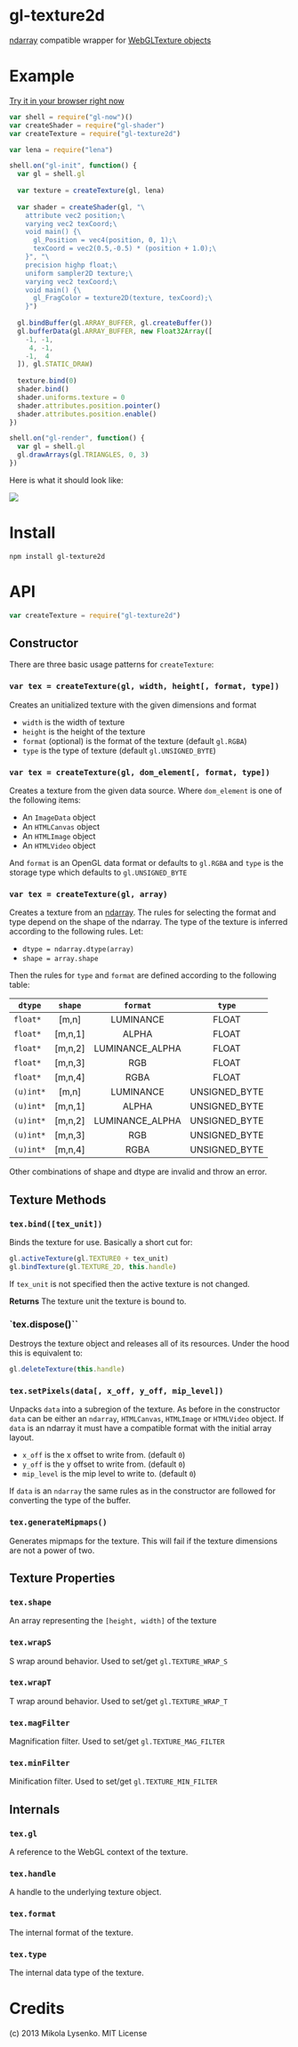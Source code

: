 gl-texture2d
============
[ndarray](https://github.com/mikolalysenko/ndarray) compatible wrapper for [WebGLTexture objects](http://www.khronos.org/registry/webgl/specs/latest/)

# Example

[Try it in your browser right now](http://mikolalysenko.github.io/gl-texture2d/)

```javascript
var shell = require("gl-now")()
var createShader = require("gl-shader")
var createTexture = require("gl-texture2d")

var lena = require("lena")

shell.on("gl-init", function() {
  var gl = shell.gl
  
  var texture = createTexture(gl, lena)
  
  var shader = createShader(gl, "\
    attribute vec2 position;\
    varying vec2 texCoord;\
    void main() {\
      gl_Position = vec4(position, 0, 1);\
      texCoord = vec2(0.5,-0.5) * (position + 1.0);\
    }", "\
    precision highp float;\
    uniform sampler2D texture;\
    varying vec2 texCoord;\
    void main() {\
      gl_FragColor = texture2D(texture, texCoord);\
    }")
  
  gl.bindBuffer(gl.ARRAY_BUFFER, gl.createBuffer())
  gl.bufferData(gl.ARRAY_BUFFER, new Float32Array([
    -1, -1,
     4, -1,
    -1,  4
  ]), gl.STATIC_DRAW)
  
  texture.bind(0)
  shader.bind()
  shader.uniforms.texture = 0
  shader.attributes.position.pointer()
  shader.attributes.position.enable()
})

shell.on("gl-render", function() {
  var gl = shell.gl
  gl.drawArrays(gl.TRIANGLES, 0, 3)
})
```

Here is what it should look like:

<img src="https://raw.github.com/mikolalysenko/gl-texture2d/master/screenshot.png">

# Install

    npm install gl-texture2d

# API

```javascript
var createTexture = require("gl-texture2d")
```

## Constructor
There are three basic usage patterns for `createTexture`:

### `var tex = createTexture(gl, width, height[, format, type])`
Creates an unitialized texture with the given dimensions and format

* `width` is the width of texture
* `height` is the height of the texture
* `format` (optional) is the format of the texture (default `gl.RGBA`)
* `type` is the type of texture (default `gl.UNSIGNED_BYTE`)

### `var tex = createTexture(gl, dom_element[, format, type])`
Creates a texture from the given data source.  Where `dom_element` is one of the following items:

* An `ImageData` object
* An `HTMLCanvas` object
* An `HTMLImage` object
* An `HTMLVideo` object

And `format` is an OpenGL data format or defaults to `gl.RGBA` and `type` is the storage type which defaults to `gl.UNSIGNED_BYTE`

### `var tex = createTexture(gl, array)`
Creates a texture from an [ndarray](https://github.com/mikolalysenko/ndarray).  The rules for selecting the format and type depend on the shape of the ndarray.  The type of the texture is inferred according to the following rules.  Let:

* `dtype = ndarray.dtype(array)`
* `shape = array.shape`

Then the rules for `type` and `format` are defined according to the following table:

| `dtype`      | `shape`    | `format`        | `type`                 |
| ------------ |:----------:|:---------------:|:----------------------:|
| `float*`     | [m,n]      | LUMINANCE       | FLOAT                  |
| `float*`     | [m,n,1]    | ALPHA           | FLOAT                  |
| `float*`     | [m,n,2]    | LUMINANCE_ALPHA | FLOAT                  |
| `float*`     | [m,n,3]    | RGB             | FLOAT                  |
| `float*`     | [m,n,4]    | RGBA            | FLOAT                  |
| `(u)int*`    | [m,n]      | LUMINANCE       | UNSIGNED_BYTE          |
| `(u)int*`    | [m,n,1]    | ALPHA           | UNSIGNED_BYTE          |
| `(u)int*`    | [m,n,2]    | LUMINANCE_ALPHA | UNSIGNED_BYTE          |
| `(u)int*`    | [m,n,3]    | RGB             | UNSIGNED_BYTE          |
| `(u)int*`    | [m,n,4]    | RGBA            | UNSIGNED_BYTE          |

Other combinations of shape and dtype are invalid and throw an error.

## Texture Methods

### `tex.bind([tex_unit])`
Binds the texture for use.  Basically a short cut for:

```javascript
gl.activeTexture(gl.TEXTURE0 + tex_unit)
gl.bindTexture(gl.TEXTURE_2D, this.handle)
```
If `tex_unit` is not specified then the active texture is not changed.

**Returns** The texture unit the texture is bound to.

### `tex.dispose()``
Destroys the texture object and releases all of its resources.  Under the hood this is equivalent to:

```javascript
gl.deleteTexture(this.handle)
```

### `tex.setPixels(data[, x_off, y_off, mip_level])`
Unpacks `data` into a subregion of the texture.  As before in the constructor `data` can be either an `ndarray`, `HTMLCanvas`, `HTMLImage` or `HTMLVideo` object.  If `data` is an ndarray it must have a compatible format with the initial array layout.

* `x_off` is the x offset to write from. (default `0`)
* `y_off` is the y offset to write from. (default `0`)
* `mip_level` is the mip level to write to. (default `0`)

If `data` is an `ndarray` the same rules as in the constructor are followed for converting the type of the buffer.

### `tex.generateMipmaps()`
Generates mipmaps for the texture.  This will fail if the texture dimensions are not a power of two.

## Texture Properties

### `tex.shape`
An array representing the `[height, width]` of the texture

### `tex.wrapS`
S wrap around behavior.  Used to set/get `gl.TEXTURE_WRAP_S`

### `tex.wrapT`
T wrap around behavior.  Used to set/get `gl.TEXTURE_WRAP_T`

### `tex.magFilter`
Magnification filter.  Used to set/get `gl.TEXTURE_MAG_FILTER`

### `tex.minFilter`
Minification filter. Used to set/get `gl.TEXTURE_MIN_FILTER`

## Internals

### `tex.gl`
A reference to the WebGL context of the texture.

### `tex.handle`
A handle to the underlying texture object.

### `tex.format`
The internal format of the texture.

### `tex.type`
The internal data type of the texture.


# Credits
(c) 2013 Mikola Lysenko. MIT License